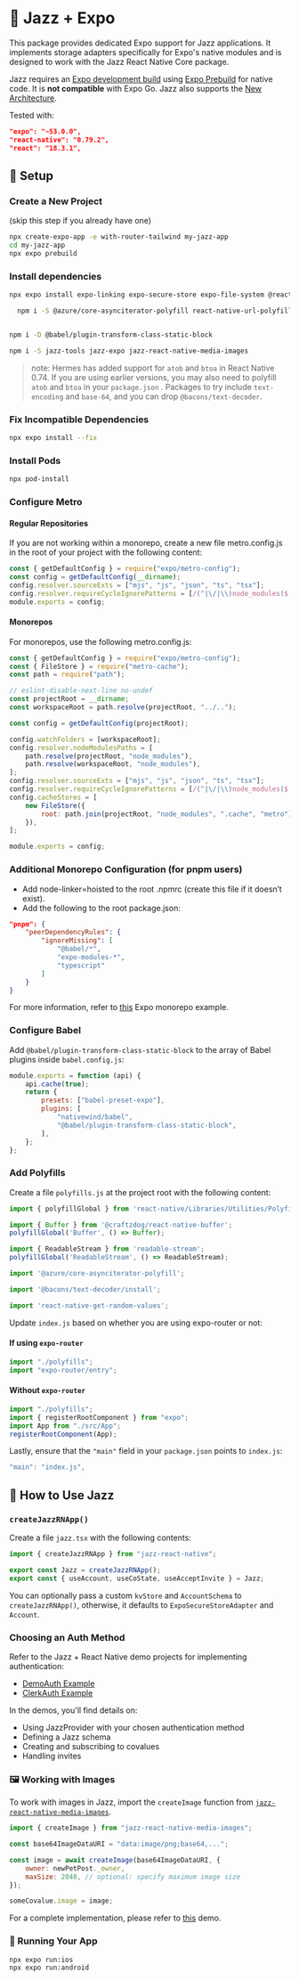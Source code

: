 # 🎷 Jazz + Expo

This package provides dedicated Expo support for Jazz applications. It implements storage adapters specifically for Expo's native modules and is designed to work with the Jazz React Native Core package.

Jazz requires an [Expo development build](https://docs.expo.dev/develop/development-builds/introduction/) using [Expo Prebuild](https://docs.expo.dev/workflow/prebuild/) for native code. It is **not compatible** with Expo Go. Jazz also supports the [New Architecture](https://docs.expo.dev/guides/new-architecture/).

Tested with:

```json
"expo": "~53.0.0",
"react-native": "0.79.2",
"react": "18.3.1",
```

## 🚀 Setup

### Create a New Project

(skip this step if you already have one)

```bash
npx create-expo-app -e with-router-tailwind my-jazz-app
cd my-jazz-app
npx expo prebuild
```

### Install dependencies

```bash
npx expo install expo-linking expo-secure-store expo-file-system @react-native-community/netinfo @bam.tech/react-native-image-resizer

  npm i -S @azure/core-asynciterator-polyfill react-native-url-polyfill readable-stream react-native-get-random-values @craftzdog/react-native-buffer


npm i -D @babel/plugin-transform-class-static-block

npm i -S jazz-tools jazz-expo jazz-react-native-media-images

```

> note: Hermes has added support for `atob` and `btoa` in React Native 0.74.  If you are using earlier versions, you may also need to polyfill `atob` and `btoa` in your `package.json` . Packages to try include `text-encoding` and `base-64`, and you can drop `@bacons/text-decoder`.

### Fix Incompatible Dependencies

```bash
npx expo install --fix
```

### Install Pods

```bash
npx pod-install
```

### Configure Metro

#### Regular Repositories

If you are not working within a monorepo, create a new file metro.config.js in the root of your project with the following content:

```js
const { getDefaultConfig } = require("expo/metro-config");
const config = getDefaultConfig(__dirname);
config.resolver.sourceExts = ["mjs", "js", "json", "ts", "tsx"];
config.resolver.requireCycleIgnorePatterns = [/(^|\/|\\)node_modules($|\/|\\)/];
module.exports = config;
```

#### Monorepos

For monorepos, use the following metro.config.js:

```js
const { getDefaultConfig } = require("expo/metro-config");
const { FileStore } = require("metro-cache");
const path = require("path");

// eslint-disable-next-line no-undef
const projectRoot = __dirname;
const workspaceRoot = path.resolve(projectRoot, "../..");

const config = getDefaultConfig(projectRoot);

config.watchFolders = [workspaceRoot];
config.resolver.nodeModulesPaths = [
    path.resolve(projectRoot, "node_modules"),
    path.resolve(workspaceRoot, "node_modules"),
];
config.resolver.sourceExts = ["mjs", "js", "json", "ts", "tsx"];
config.resolver.requireCycleIgnorePatterns = [/(^|\/|\\)node_modules($|\/|\\)/];
config.cacheStores = [
    new FileStore({
        root: path.join(projectRoot, "node_modules", ".cache", "metro"),
    }),
];

module.exports = config;
```

### Additional Monorepo Configuration (for pnpm users)

- Add node-linker=hoisted to the root .npmrc (create this file if it doesn’t exist).
- Add the following to the root package.json:

```json
"pnpm": {
    "peerDependencyRules": {
        "ignoreMissing": [
            "@babel/*",
            "expo-modules-*",
            "typescript"
        ]
    }
}
```

For more information, refer to [this](https://github.com/byCedric/expo-monorepo-example#pnpm-workarounds) Expo monorepo example.

### Configure Babel

Add `@babel/plugin-transform-class-static-block` to the array of Babel plugins inside `babel.config.js`:

```js
module.exports = function (api) {
    api.cache(true);
    return {
        presets: ["babel-preset-expo"],
        plugins: [
            "nativewind/babel",
            "@babel/plugin-transform-class-static-block",
        ],
    };
};
```

### Add Polyfills

Create a file `polyfills.js` at the project root with the following content:

```js
import { polyfillGlobal } from 'react-native/Libraries/Utilities/PolyfillFunctions';

import { Buffer } from '@craftzdog/react-native-buffer';
polyfillGlobal('Buffer', () => Buffer);

import { ReadableStream } from 'readable-stream';
polyfillGlobal('ReadableStream', () => ReadableStream);

import '@azure/core-asynciterator-polyfill';

import '@bacons/text-decoder/install';

import 'react-native-get-random-values';
```

Update `index.js` based on whether you are using expo-router or not:

#### If using `expo-router`

```js
import "./polyfills";
import "expo-router/entry";
```

#### Without `expo-router`

```js
import "./polyfills";
import { registerRootComponent } from "expo";
import App from "./src/App";
registerRootComponent(App);
```

Lastly, ensure that the `"main"` field in your `package.json` points to `index.js`:

```js
"main": "index.js",
```

## 🎉 How to Use Jazz

### `createJazzRNApp()`

Create a file `jazz.tsx` with the following contents:

```js
import { createJazzRNApp } from "jazz-react-native";

export const Jazz = createJazzRNApp();
export const { useAccount, useCoState, useAcceptInvite } = Jazz;
```

You can optionally pass a custom `kvStore` and `AccountSchema` to `createJazzRNApp()`, otherwise, it defaults to `ExpoSecureStoreAdapter` and `Account`.

### Choosing an Auth Method

Refer to the Jazz + React Native demo projects for implementing authentication:

- [DemoAuth Example](https://github.com/garden-co/jazz/tree/main/examples/chat-rn-expo)
- [ClerkAuth Example](https://github.com/garden-co/jazz/tree/main/examples/chat-rn-expo-clerk)

In the demos, you'll find details on:

- Using JazzProvider with your chosen authentication method
- Defining a Jazz schema
- Creating and subscribing to covalues
- Handling invites

### 🖼️ Working with Images

To work with images in Jazz, import the `createImage` function from [`jazz-react-native-media-images`](https://github.com/garden-co/jazz/tree/main/packages/jazz-react-native-media-images).

```js
import { createImage } from "jazz-react-native-media-images";

const base64ImageDataURI = "data:image/png;base64,...";

const image = await createImage(base64ImageDataURI, {
    owner: newPetPost._owner,
    maxSize: 2048, // optional: specify maximum image size
});

someCovalue.image = image;
```

For a complete implementation, please refer to [this](https://github.com/garden-co/jazz/blob/main/examples/pets/src/3_NewPetPostForm.tsx) demo.

### 📱 Running Your App

```bash
npx expo run:ios
npx expo run:android
```
